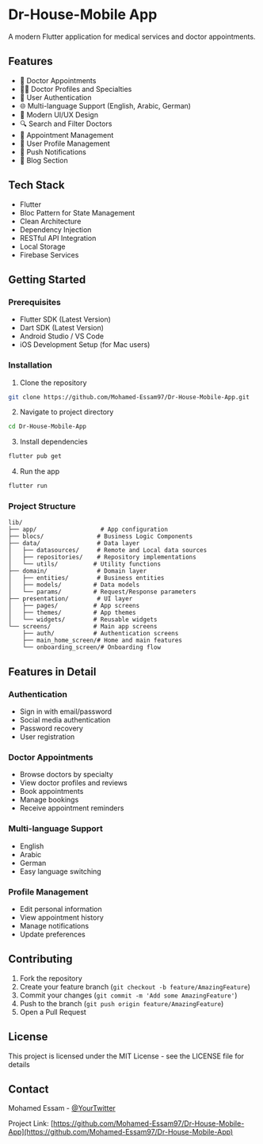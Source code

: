 # Dr-House-Mobile App

A modern Flutter application for medical services and doctor appointments.

## Features

- 🏥 Doctor Appointments
- 👨‍⚕️ Doctor Profiles and Specialties
- 📱 User Authentication
- 🌐 Multi-language Support (English, Arabic, German)
- 🎨 Modern UI/UX Design
- 🔍 Search and Filter Doctors
- 📅 Appointment Management
- 👤 User Profile Management
- 🔔 Push Notifications
- 📝 Blog Section

## Tech Stack

- Flutter
- Bloc Pattern for State Management
- Clean Architecture
- Dependency Injection
- RESTful API Integration
- Local Storage
- Firebase Services

## Getting Started

### Prerequisites

- Flutter SDK (Latest Version)
- Dart SDK (Latest Version)
- Android Studio / VS Code
- iOS Development Setup (for Mac users)

### Installation

1. Clone the repository

```bash
git clone https://github.com/Mohamed-Essam97/Dr-House-Mobile-App.git
```

2. Navigate to project directory

```bash
cd Dr-House-Mobile-App
```

3. Install dependencies

```bash
flutter pub get
```

4. Run the app

```bash
flutter run
```

### Project Structure

```
lib/
├── app/                  # App configuration
├── blocs/               # Business Logic Components
├── data/                # Data layer
│   ├── datasources/     # Remote and Local data sources
│   ├── repositories/    # Repository implementations
│   └── utils/          # Utility functions
├── domain/              # Domain layer
│   ├── entities/        # Business entities
│   ├── models/         # Data models
│   └── params/         # Request/Response parameters
├── presentation/        # UI layer
│   ├── pages/          # App screens
│   ├── themes/         # App themes
│   └── widgets/        # Reusable widgets
└── screens/            # Main app screens
    ├── auth/           # Authentication screens
    ├── main_home_screen/# Home and main features
    └── onboarding_screen/# Onboarding flow
```

## Features in Detail

### Authentication

- Sign in with email/password
- Social media authentication
- Password recovery
- User registration

### Doctor Appointments

- Browse doctors by specialty
- View doctor profiles and reviews
- Book appointments
- Manage bookings
- Receive appointment reminders

### Multi-language Support

- English
- Arabic
- German
- Easy language switching

### Profile Management

- Edit personal information
- View appointment history
- Manage notifications
- Update preferences

## Contributing

1. Fork the repository
2. Create your feature branch (`git checkout -b feature/AmazingFeature`)
3. Commit your changes (`git commit -m 'Add some AmazingFeature'`)
4. Push to the branch (`git push origin feature/AmazingFeature`)
5. Open a Pull Request

## License

This project is licensed under the MIT License - see the LICENSE file for details

## Contact

Mohamed Essam - [@YourTwitter](https://twitter.com/YourTwitter)

Project Link: [https://github.com/Mohamed-Essam97/Dr-House-Mobile-App](https://github.com/Mohamed-Essam97/Dr-House-Mobile-App)
